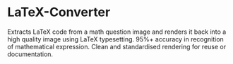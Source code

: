 # LaTeX-Converter
Extracts LaTeX code from a math question image and renders it back into a high quality image using LaTeX typesetting. 95%+ accuracy in recognition of mathematical expression. Clean and standardised rendering for reuse or documentation.
